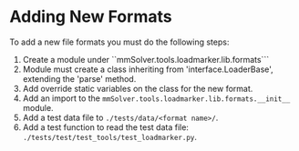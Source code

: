 # Adding New Formats

To add a new file formats you must do the following steps:

1. Create a module under ``mmSolver.tools.loadmarker.lib.formats```
2. Module must create a class inheriting from 'interface.LoaderBase',
   extending the 'parse' method.
3. Add override static variables on the class for the new format.
4. Add an import to the ``mmSolver.tools.loadmarker.lib.formats.__init__``
   module.
5. Add a test data file to ``./tests/data/<format name>/``.
6. Add a test function to read the test data file:
   ``./tests/test/test_tools/test_loadmarker.py``.

